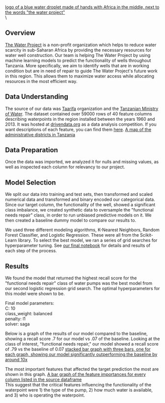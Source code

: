 [logo of a blue water droplet made of hands with Africa in the middle, next to the words "the water project"](./images/The_Water_Project.png)
\
\
## Overview

[The Water Project](https://thewaterproject.org/how-we-work) is a non-profit organization which helps to reduce water scarcity in sub-Saharan Africa by providing the necessary resources for water well construction. Our team is helping The Water Project by using machine learning models to predict the functionality of wells throughout Tanzania. More specifically, we aim to identify wells that are in working condition but are in need of repair to guide The Water Project's future work in this region. This allows them to maximize water access while allocating resources in the most efficient way.

## Data Understanding

The source of our data was [Taarifa](http://taarifa.org/) organization and the [Tanzanian Ministry of Water](http://maji.go.tz/). The dataset contained over 59000 rows of 40 feature columns describing waterpoints in the region installed between the years 1960 and 2013. It was hosted at [drivendata.org](https://www.drivendata.org/competitions/7/pump-it-up-data-mining-the-water-table/page/23/) as a data analysis competition. If you want descriptions of each feature, you can find them [here](https://www.drivendata.org/competitions/7/pump-it-up-data-mining-the-water-table/page/25/).
[A map of the administrative districts in Tanzania](./images/TanzaniaAdministrativeDivisions.png)

## Data Preparation

Once the data was imported, we analyzed it for nulls and missing values, as well as inspected each column for relevancy to our project.

## Model Selection

We split our data into training and test sets, then transformed and scaled numerical data and transformed and binary encoded our categorical data.
Since our target column, the functionality of the well, showed a significant class imbalance, we created synthetic data to oversample the "functional needs repair" class, in order to run unbiased predictive models on it.
We then created a baseline dummy model to compare our results to.

We used three different modeling algorithms, K-Nearest Neighbors, Random Forest Classifier, and Logistic Regression. These were all from the Scikit-Learn library.
To select the best model, we ran a series of grid searches for hyperparameter tuning. See [our final notebook](./Final%20Notebook.ipynb) for details and results of each step of the process.

## Results

We found the model that returned the highest recall score for the "functional needs repair" class of water pumps was the best model from our second logistic regression grid search.
The optimal hyperparameters for this model were shown to be.

Final model parameters:\
C: 10\
class_weight: balanced\
penalty: l1\
solver: saga

Below is a graph of the results of our model compared to the baseline, showing a recall score .7 for our model vs .07 of the baseline. Looking at the class of interest, "functional needs repair," our model showed a recall score of .79 vs the baseline of 0.07
[stacked bar graph with three bars, one for each graph, showing our model significantly outperforming the baseline by around 10x](Model_Prediction_Stack_Bar.png)

The most important features that affected the target prediction the most are shown in this graph.
[A bar graph of the feature importances for every column listed in the source dataframe](./images/pumpfeatsplot.png)\
This suggest that the critical features influencing the functionality of the waterpoint were 1) the type of the pump, 2) how much water is available, and 3) who is operating the waterpoint.


